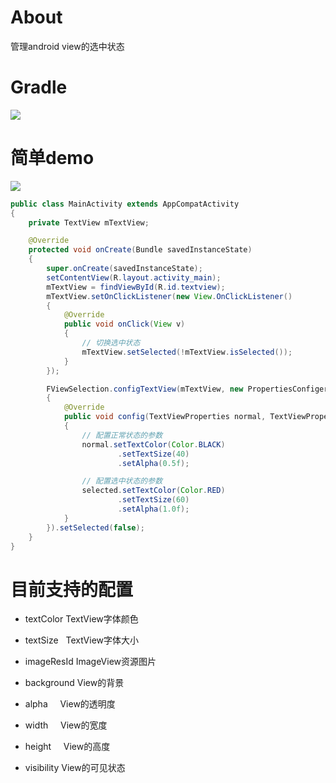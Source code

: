 # About
管理android view的选中状态

# Gradle
[![](https://jitpack.io/v/zj565061763/selection.svg)](https://jitpack.io/#zj565061763/selection)

# 简单demo
![](http://thumbsnap.com/i/jxj71QW0.gif?0614)

```java
public class MainActivity extends AppCompatActivity
{
    private TextView mTextView;

    @Override
    protected void onCreate(Bundle savedInstanceState)
    {
        super.onCreate(savedInstanceState);
        setContentView(R.layout.activity_main);
        mTextView = findViewById(R.id.textview);
        mTextView.setOnClickListener(new View.OnClickListener()
        {
            @Override
            public void onClick(View v)
            {
                // 切换选中状态
                mTextView.setSelected(!mTextView.isSelected());
            }
        });

        FViewSelection.configTextView(mTextView, new PropertiesConfiger<TextViewProperties>()
        {
            @Override
            public void config(TextViewProperties normal, TextViewProperties selected)
            {
                // 配置正常状态的参数
                normal.setTextColor(Color.BLACK)
                        .setTextSize(40)
                        .setAlpha(0.5f);

                // 配置选中状态的参数
                selected.setTextColor(Color.RED)
                        .setTextSize(60)
                        .setAlpha(1.0f);
            }
        }).setSelected(false);
    }
}
```

# 目前支持的配置
* textColor
TextView字体颜色

* textSize  
TextView字体大小

* imageResId
ImageView资源图片

* background
View的背景

* alpha    
View的透明度

* width    
View的宽度

* height    
View的高度

* visibility
View的可见状态